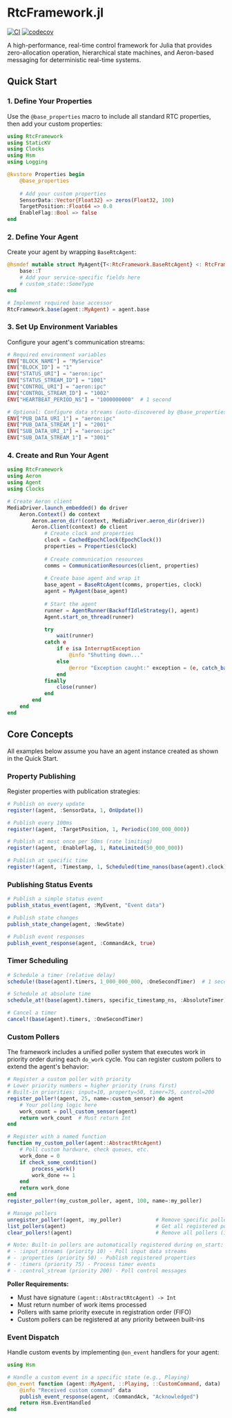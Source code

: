 # RtcFramework.jl

[![CI](https://github.com/DarrylGamroth/RtcFramework.jl/actions/workflows/ci.yml/badge.svg)](https://github.com/DarrylGamroth/RtcFramework.jl/actions/workflows/ci.yml)
[![codecov](https://codecov.io/gh/DarrylGamroth/RtcFramework.jl/branch/main/graph/badge.svg)](https://codecov.io/gh/DarrylGamroth/RtcFramework.jl)

A high-performance, real-time control framework for Julia that provides zero-allocation operation, hierarchical state machines, and Aeron-based messaging for deterministic real-time systems.

## Quick Start

### 1. Define Your Properties

Use the `@base_properties` macro to include all standard RTC properties, then add your custom properties:

```julia
using RtcFramework
using StaticKV
using Clocks
using Hsm
using Logging

@kvstore Properties begin
    @base_properties
    
    # Add your custom properties
    SensorData::Vector{Float32} => zeros(Float32, 100)
    TargetPosition::Float64 => 0.0
    EnableFlag::Bool => false
end
```

### 2. Define Your Agent

Create your agent by wrapping `BaseRtcAgent`:

```julia
@hsmdef mutable struct MyAgent{T<:RtcFramework.BaseRtcAgent} <: RtcFramework.AbstractRtcAgent
    base::T
    # Add your service-specific fields here
    # custom_state::SomeType
end

# Implement required base accessor
RtcFramework.base(agent::MyAgent) = agent.base
```

### 3. Set Up Environment Variables

Configure your agent's communication streams:

```julia
# Required environment variables
ENV["BLOCK_NAME"] = "MyService"
ENV["BLOCK_ID"] = "1"
ENV["STATUS_URI"] = "aeron:ipc"
ENV["STATUS_STREAM_ID"] = "1001"
ENV["CONTROL_URI"] = "aeron:ipc"
ENV["CONTROL_STREAM_ID"] = "1002"
ENV["HEARTBEAT_PERIOD_NS"] = "1000000000"  # 1 second

# Optional: Configure data streams (auto-discovered by @base_properties)
ENV["PUB_DATA_URI_1"] = "aeron:ipc"
ENV["PUB_DATA_STREAM_1"] = "2001"
ENV["SUB_DATA_URI_1"] = "aeron:ipc"
ENV["SUB_DATA_STREAM_1"] = "3001"
```

### 4. Create and Run Your Agent

```julia
using RtcFramework
using Aeron
using Agent
using Clocks

# Create Aeron client
MediaDriver.launch_embedded() do driver
    Aeron.Context() do context
        Aeron.aeron_dir!(context, MediaDriver.aeron_dir(driver))
        Aeron.Client(context) do client
            # Create clock and properties
            clock = CachedEpochClock(EpochClock())
            properties = Properties(clock)
            
            # Create communication resources
            comms = CommunicationResources(client, properties)
            
            # Create base agent and wrap it
            base_agent = BaseRtcAgent(comms, properties, clock)
            agent = MyAgent(base_agent)
            
            # Start the agent
            runner = AgentRunner(BackoffIdleStrategy(), agent)
            Agent.start_on_thread(runner)

            try
                wait(runner)
            catch e
                if e isa InterruptException
                    @info "Shutting down..."
                else
                    @error "Exception caught:" exception = (e, catch_backtrace())
                end
            finally
                close(runner)
            end
        end
    end
end
```

## Core Concepts

All examples below assume you have an agent instance created as shown in the Quick Start.

### Property Publishing

Register properties with publication strategies:

```julia
# Publish on every update
register!(agent, :SensorData, 1, OnUpdate())

# Publish every 100ms
register!(agent, :TargetPosition, 1, Periodic(100_000_000))

# Publish at most once per 50ms (rate limiting)
register!(agent, :EnableFlag, 1, RateLimited(50_000_000))

# Publish at specific time
register!(agent, :Timestamp, 1, Scheduled(time_nanos(base(agent).clock) + 1_000_000_000))
```

### Publishing Status Events

```julia
# Publish a simple status event
publish_status_event(agent, :MyEvent, "Event data")

# Publish state changes
publish_state_change(agent, :NewState)

# Publish event responses
publish_event_response(agent, :CommandAck, true)
```

### Timer Scheduling

```julia
# Schedule a timer (relative delay)
schedule!(base(agent).timers, 1_000_000_000, :OneSecondTimer)  # 1 second from now

# Schedule at absolute time
schedule_at!(base(agent).timers, specific_timestamp_ns, :AbsoluteTimer)

# Cancel a timer
cancel!(base(agent).timers, :OneSecondTimer)
```

### Custom Pollers

The framework includes a unified poller system that executes work in priority order during each `do_work` cycle. You can register custom pollers to extend the agent's behavior:

```julia
# Register a custom poller with priority
# Lower priority numbers = higher priority (runs first)
# Built-in priorities: input=10, property=50, timer=75, control=200
register_poller!(agent, 25, name=:custom_sensor) do agent
    # Your polling logic here
    work_count = poll_custom_sensor(agent)
    return work_count  # Must return Int
end

# Register with a named function
function my_custom_poller(agent::AbstractRtcAgent)
    # Poll custom hardware, check queues, etc.
    work_done = 0
    if check_some_condition()
        process_work()
        work_done += 1
    end
    return work_done
end
register_poller!(my_custom_poller, agent, 100, name=:my_poller)

# Manage pollers
unregister_poller!(agent, :my_poller)           # Remove specific poller
list_pollers(agent)                             # Get all registered pollers
clear_pollers!(agent)                           # Remove all pollers (including built-ins!)

# Note: Built-in pollers are automatically registered during on_start:
# - :input_streams (priority 10) - Poll input data streams
# - :properties (priority 50) - Publish registered properties
# - :timers (priority 75) - Process timer events
# - :control_stream (priority 200) - Poll control messages
```

**Poller Requirements:**
- Must have signature `(agent::AbstractRtcAgent) -> Int`
- Must return number of work items processed
- Pollers with same priority execute in registration order (FIFO)
- Custom pollers can be registered at any priority between built-ins

### Event Dispatch

Handle custom events by implementing `@on_event` handlers for your agent:

```julia
using Hsm

# Handle a custom event in a specific state (e.g., Playing)
@on_event function (agent::MyAgent, ::Playing, ::CustomCommand, data)
    @info "Received custom command" data
    publish_event_response(agent, :CommandAck, "Acknowledged")
    return Hsm.EventHandled
end
```
